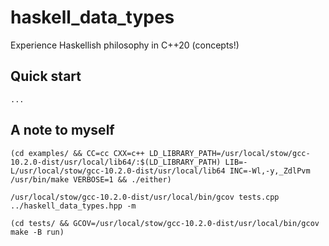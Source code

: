 # haskell_data_types

Experience Haskellish philosophy in C++20 (concepts!) 

## Quick start

```
...

```


## A note to myself

```console
(cd examples/ && CC=cc CXX=c++ LD_LIBRARY_PATH=/usr/local/stow/gcc-10.2.0-dist/usr/local/lib64/:$(LD_LIBRARY_PATH) LIB=-L/usr/local/stow/gcc-10.2.0-dist/usr/local/lib64 INC=-Wl,-y,_ZdlPvm /usr/bin/make VERBOSE=1 && ./either)

/usr/local/stow/gcc-10.2.0-dist/usr/local/bin/gcov tests.cpp ../haskell_data_types.hpp -m

(cd tests/ && GCOV=/usr/local/stow/gcc-10.2.0-dist/usr/local/bin/gcov make -B run)
```

